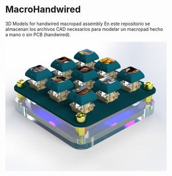 # MacroHandwired
3D Models for handwired macropad assembly
En este repositorio se almacenan los archivos CAD necesarios para modelar un 
macropad hecho a mano o sin PCB (handwired).

![](https://github.com/macropads/MacroHandwired/blob/main/Renders/Render4_Beauty.png)

